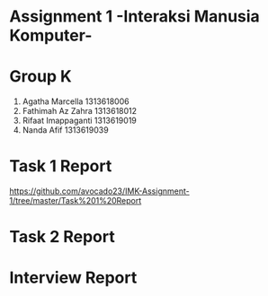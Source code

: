 # Assignment 1 -Interaksi Manusia Komputer-
# Group K
1. Agatha Marcella    1313618006
2. Fathimah Az Zahra  1313618012
3. Rifaat Imappaganti 1313619019
4. Nanda Afif         1313619039
# Task 1 Report
https://github.com/avocado23/IMK-Assignment-1/tree/master/Task%201%20Report
# Task 2 Report

# Interview Report
